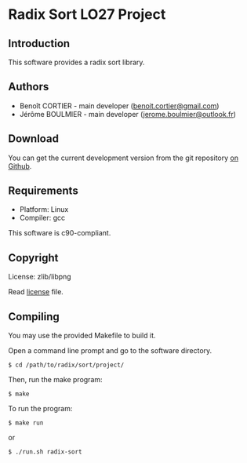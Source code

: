 Radix Sort LO27 Project
=======================

## Introduction

This software provides a radix sort library.


## Authors

+ Benoît CORTIER - main developer (benoit.cortier@gmail.com)
+ Jérôme BOULMIER - main developer (jerome.boulmier@outlook.fr)


## Download

You can get the current development version from the git repository [on Github](https://github.com/CBenoit/radix-sort-project-utbm-lo27).


## Requirements

+ Platform: Linux
+ Compiler: gcc

This software is c90-compliant.


## Copyright

License: zlib/libpng

Read [license](license.txt) file.


## Compiling

You may use the provided Makefile to build it.

Open a command line prompt and go to the software directory.

``$ cd /path/to/radix/sort/project/``

Then, run the make program:

``$ make``

To run the program:

``$ make run``

or

``$ ./run.sh radix-sort``


